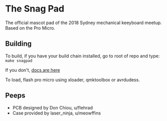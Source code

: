 # The Snag Pad

The official mascot pad of the 2018 Sydney mechanical keeyboard meetup. Based on the Pro Micro. 

## Building

To build, if you have your build chain installed, go to root of repo and type: 
`make snagpad`

If you don't, [docs are here](https://beta.docs.qmk.fm/detailed-guides/getting_started_build_tools)

To load, flash pro micro using xloader, qmktoolbox or avrdudess.

## Peeps

* PCB designed by Don Chiou, u/flehrad
* Case provided by laser_ninja, u/meowffins